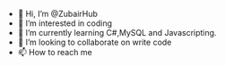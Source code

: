 - 👋 Hi, I’m @ZubairHub
- 👀 I’m interested in coding
- 🌱 I’m currently learning C#,MySQL and Javascripting.
- 💞️ I’m looking to collaborate on write code
- 📫 How to reach me 

<!---
ZubairHub/ZubairHub is a ✨ special ✨ repository because its `README.md` (this file) appears on your GitHub profile.
You can click the Preview link to take a look at your changes.
--->
